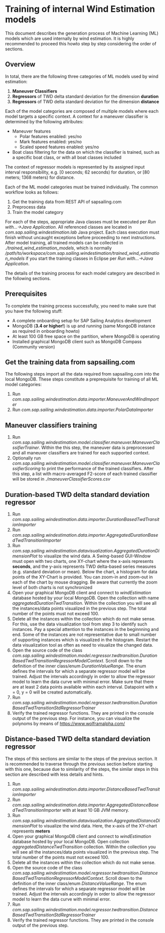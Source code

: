 # Training of internal Wind Estimation models

This document describes the generation process of Machine Learning (ML) models which are used internally by wind estimation. It is highly recommended to proceed this howto step by step considering the order of sections.

## Overview
In total, there are the following three categories of ML models used by wind estimation:
1. **Maneuver Classifiers**
2. **Regressors** of TWD delta standard deviation for the dimension **duration**
3. **Regressors** of TWD delta standard deviation for the dimension **distance**

Each of the model categories are composed of multiple models where each model targets a specific context. A context for a maneuver classifier is determined by the following attributes:
* Maneuver features
	* Polar features enabled: yes/no
	* Mark features enabled: yes/no
	* Scaled speed features enabled: yes/no
* Boat class filtering for the data on which the classifier is trained, such as a specific boat class, or with all boat classes included

The context of regressor models is represented by its assigned input interval responsibility, e.g. [0 seconds; 62 seconds) for duration, or [80 meters; 1368 meters) for distance.

Each of the ML model categories must be trained individually. The common workflow looks as follows:
1. Get the training data from REST API of sapsailing.com
2. Preprocess data
3. Train the model category

For each of the steps, appropriate Java classes must be executed per *Run with...->Java Application*. All referenced classes are located in *com.sap.sailing.windestimation.lab* Java project. Each class execution must finish without uncaught exceptions before proceeding to next instructions. After model training, all trained models can be collected in *./trained_wind_estimation_models*, which is normally */path/to/workspace/com.sap.sailing.windestimation/trained_wind_estimation_models* if you start the training classes in Eclipse per *Run with...->Java Application*.

The details of the training process for each model category are described in the following sections.

## Prerequisites
To complete the training process successfully, you need to make sure that you have the following stuff:
* A complete onboarding setup for SAP Sailing Analytics development
* MongoDB (**3.4 or higher!**) is up and running (same MongoDB instance as required in onboarding howto)
* At least 100 GB free space on the partition, where MongoDB is operating
* Installed graphical MongoDB client such as MongoDB Compass (Community version)

## Get the training data from sapsailing.com
The following steps import all the data required from sapsailing.com into the local MongoDB. These steps constitute a preprequisite for training of all ML model categories:
1. Run *com.sap.sailing.windestimation.data.importer.ManeuverAndWindImporter*
2. Run *com.sap.sailing.windestimation.data.importer.PolarDataImporter*

## Maneuver classifiers training
1. Run *com.sap.sailing.windestimation.model.classifier.maneuver.ManeuverClassifierTrainer*. Within the this step, the maneuver data is preprocessed and all maneuver classifiers are trained for each supported context.
2. Optionally run *com.sap.sailing.windestimation.model.classifier.maneuver.ManeuverClassifierScoring* to print the performance of the trained classifiers. After this step, a list with macro-averaged F2-score of each trained classifier will be stored in *./maneuverClassifierScores.csv*

## Duration-based TWD delta standard deviation regressor

1. Run *com.sap.sailing.windestimation.data.importer.DurationBasedTwdTransitionImporter*
2. Run *com.sap.sailing.windestimation.data.importer.AggregatedDurationBasedTwdTransitionImporter*
3. Run *com.sap.sailing.windestimation.datavisualization.AggregatedDurationDimensionPlot* to visualize the wind data. A Swing-based GUI-Window must open with two charts, one XY-chart where the x-axis represents **seconds**, and the y-axis represents TWD delta-based series measures (e.g. standard deviation or mean). Below the chart, a histogram for data points of the XY-Chart is provided. You can zoom-in and zoom-out in each of the chart by mouse dragging. Be aware that currently the zoom level of both charts is not synchronized
4. Open your graphical MongoDB client and connect to *windEstimation* database hosted by your local MongoDB. Open the collection with name *aggregatedDurationTwdTransition*. Within the collection you will see all the instances/data points visualized in the previous step. The total number of the points must not exceed 100.
5. Delete all the instances within the collection which do not make sense. For this, use the data visualization tool from step 3 to identify such instances. Pay a special attention to the instances in the beginnning and end. Some of the instances are not representative due to small number of supporting instances which is visualized in the histogram. Restart the data visualization tool as often as need to visualize the changed data.
6. Open the source code of the class *com.sap.sailing.windestimation.model.regressor.twdtransition.DurationBasedTwdTransitionRegressorModelContext*. Scroll down to the definition of the inner class/enum *DurationValueRange*. The enum defines the intervals for which a separate regressor model will be trained. Adjust the intervals accordingly in order to allow the regressor model to learn the data curve with minimal error. Make sure that there are at least 2 data points available within each interval. Datapoint with x = 0, y = 0 will be created automatically.
7. Run *com.sap.sailing.windestimation.model.regressor.twdtransition.DurationBasedTwdTransitionStdRegressorTrainer*
8. Verify the trained regressor functions. They are printed in the console output of the previous step. For instance, you can visualize the polynoms by means of https://www.wolframalpha.com/

## Distance-based TWD delta standard deviation regressor

The steps of this sections are similar to the steps of the previous section. It is recommended to traverse through the previous section before starting with this one, because due to similarity of the steps, the similar steps in this section are described with less details and hints.

1. Run *com.sap.sailing.windestimation.data.importer.DistanceBasedTwdTransitionImporter*
2. Run *com.sap.sailing.windestimation.data.importer.AggregatedDistanceBasedTwdTransitionImporter* with at least 10 GB JVM memory.
3. Run *com.sap.sailing.windestimation.datavisualization.AggregatedDistanceDimensionPlot* to visualize the wind data. Here, the x-axis of the XY-chart represents **meters**
4. Open your graphical MongoDB client and connect to *windEstimation* database hosted by your local MongoDB. Open collection *aggregatedDistanceTwdTransition* collection. Within the collection you will see all the instances/data points visualized in the previous step. The total number of the points must not exceed 100.
5. Delete all the instances within the collection which do not make sense.
6. Open the source code of the class *com.sap.sailing.windestimation.model.regressor.twdtransition.DistanceBasedTwdTransitionRegressorModelContext*. Scroll down to the definition of the inner class/enum *DistanceValueRange*. The enum defines the intervals for which a separate regressor model will be trained. Adjust the intervals accordingly in order to allow the regressor model to learn the data curve with minimal error.
7. Run *com.sap.sailing.windestimation.model.regressor.twdtransition.DistanceBasedTwdTransitionStdRegressorTrainer*
8. Verify the trained regressor functions. They are printed in the console output of the previous step.
